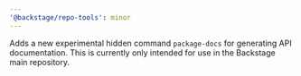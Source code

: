 ```yaml
---
'@backstage/repo-tools': minor
---
```


Adds a new experimental hidden command `package-docs` for generating API documentation. This is currently only intended for use in the Backstage main repository.
